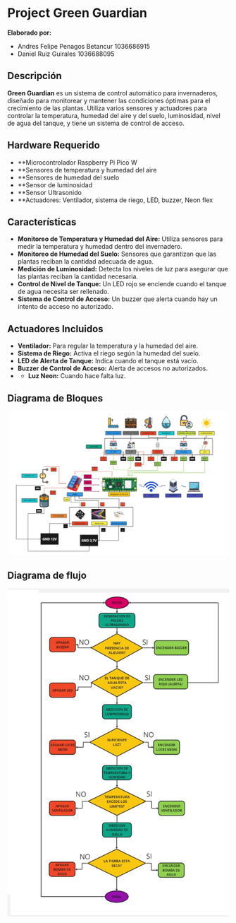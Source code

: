 # Project Green Guardian

**Elaborado por:**
- Andres Felipe Penagos Betancur 1036686915
- Daniel Ruiz Guirales 1036688095

## Descripción

**Green Guardian** es un sistema de control automático para invernaderos, diseñado para monitorear y mantener las condiciones óptimas para el crecimiento de las plantas. Utiliza varios sensores y actuadores para controlar la temperatura, humedad del aire y del suelo, luminosidad, nivel de agua del tanque, y tiene un sistema de control de acceso.

## Hardware Requerido
- **Microcontrolador Raspberry Pi Pico W
- **Sensores de temperatura y humedad del aire
- **Sensores de humedad del suelo
- **Sensor de luminosidad
- **Sensor Ultrasonido
- **Actuadores: Ventilador, sistema de riego, LED, buzzer, Neon flex

## Características

- **Monitoreo de Temperatura y Humedad del Aire:** Utiliza sensores para medir la temperatura y humedad dentro del invernadero.
- **Monitoreo de Humedad del Suelo:** Sensores que garantizan que las plantas reciban la cantidad adecuada de agua.
- **Medición de Luminosidad:** Detecta los niveles de luz para asegurar que las plantas reciban la cantidad necesaria.
- **Control de Nivel de Tanque:** Un LED rojo se enciende cuando el tanque de agua necesita ser rellenado.
- **Sistema de Control de Acceso:** Un buzzer que alerta cuando hay un intento de acceso no autorizado.

## Actuadores Incluidos

- **Ventilador:** Para regular la temperatura y la humedad del aire.
- **Sistema de Riego:** Activa el riego según la humedad del suelo.
- **LED de Alerta de Tanque:** Indica cuando el tanque está vacío.
- **Buzzer de Control de Acceso:** Alerta de accesos no autorizados.
- - **Luz Neon:** Cuando hace falta luz.

## Diagrama de Bloques
![Diagrama de bloques](diagrama.jpg)

## Diagrama de flujo
![Diagrama de flujo](Polling.jpg)
